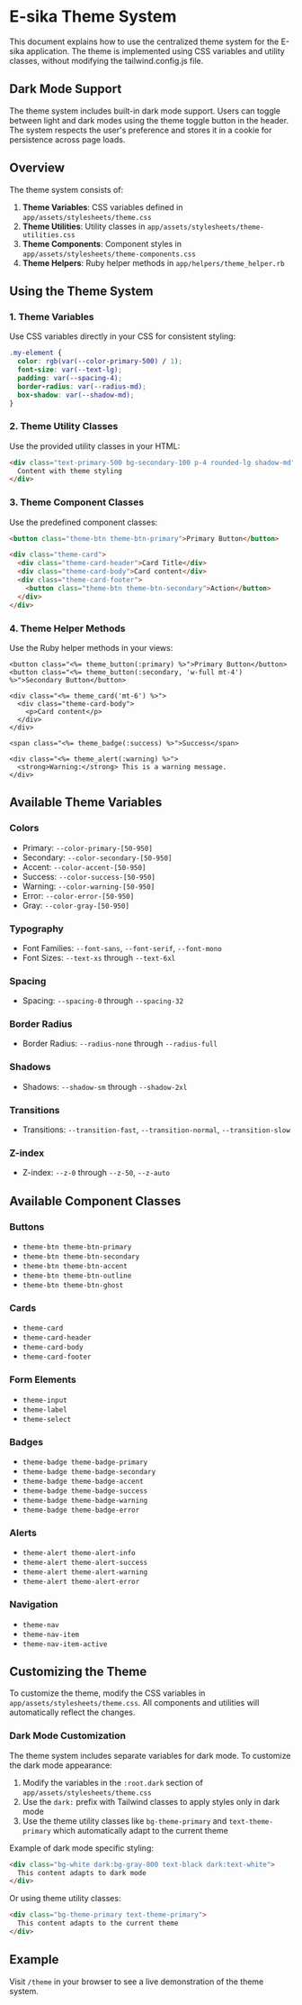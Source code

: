 # E-sika Theme System

This document explains how to use the centralized theme system for the E-sika application. The theme is implemented using CSS variables and utility classes, without modifying the tailwind.config.js file.

## Dark Mode Support

The theme system includes built-in dark mode support. Users can toggle between light and dark modes using the theme toggle button in the header. The system respects the user's preference and stores it in a cookie for persistence across page loads.

## Overview

The theme system consists of:

1. **Theme Variables**: CSS variables defined in `app/assets/stylesheets/theme.css`
2. **Theme Utilities**: Utility classes in `app/assets/stylesheets/theme-utilities.css`
3. **Theme Components**: Component styles in `app/assets/stylesheets/theme-components.css`
4. **Theme Helpers**: Ruby helper methods in `app/helpers/theme_helper.rb`

## Using the Theme System

### 1. Theme Variables

Use CSS variables directly in your CSS for consistent styling:

```css
.my-element {
  color: rgb(var(--color-primary-500) / 1);
  font-size: var(--text-lg);
  padding: var(--spacing-4);
  border-radius: var(--radius-md);
  box-shadow: var(--shadow-md);
}
```

### 2. Theme Utility Classes

Use the provided utility classes in your HTML:

```html
<div class="text-primary-500 bg-secondary-100 p-4 rounded-lg shadow-md">
  Content with theme styling
</div>
```

### 3. Theme Component Classes

Use the predefined component classes:

```html
<button class="theme-btn theme-btn-primary">Primary Button</button>

<div class="theme-card">
  <div class="theme-card-header">Card Title</div>
  <div class="theme-card-body">Card content</div>
  <div class="theme-card-footer">
    <button class="theme-btn theme-btn-secondary">Action</button>
  </div>
</div>
```

### 4. Theme Helper Methods

Use the Ruby helper methods in your views:

```erb
<button class="<%= theme_button(:primary) %>">Primary Button</button>
<button class="<%= theme_button(:secondary, 'w-full mt-4') %>">Secondary Button</button>

<div class="<%= theme_card('mt-6') %>">
  <div class="theme-card-body">
    <p>Card content</p>
  </div>
</div>

<span class="<%= theme_badge(:success) %>">Success</span>

<div class="<%= theme_alert(:warning) %>">
  <strong>Warning:</strong> This is a warning message.
</div>
```

## Available Theme Variables

### Colors

- Primary: `--color-primary-[50-950]`
- Secondary: `--color-secondary-[50-950]`
- Accent: `--color-accent-[50-950]`
- Success: `--color-success-[50-950]`
- Warning: `--color-warning-[50-950]`
- Error: `--color-error-[50-950]`
- Gray: `--color-gray-[50-950]`

### Typography

- Font Families: `--font-sans`, `--font-serif`, `--font-mono`
- Font Sizes: `--text-xs` through `--text-6xl`

### Spacing

- Spacing: `--spacing-0` through `--spacing-32`

### Border Radius

- Border Radius: `--radius-none` through `--radius-full`

### Shadows

- Shadows: `--shadow-sm` through `--shadow-2xl`

### Transitions

- Transitions: `--transition-fast`, `--transition-normal`, `--transition-slow`

### Z-index

- Z-index: `--z-0` through `--z-50`, `--z-auto`

## Available Component Classes

### Buttons

- `theme-btn theme-btn-primary`
- `theme-btn theme-btn-secondary`
- `theme-btn theme-btn-accent`
- `theme-btn theme-btn-outline`
- `theme-btn theme-btn-ghost`

### Cards

- `theme-card`
- `theme-card-header`
- `theme-card-body`
- `theme-card-footer`

### Form Elements

- `theme-input`
- `theme-label`
- `theme-select`

### Badges

- `theme-badge theme-badge-primary`
- `theme-badge theme-badge-secondary`
- `theme-badge theme-badge-accent`
- `theme-badge theme-badge-success`
- `theme-badge theme-badge-warning`
- `theme-badge theme-badge-error`

### Alerts

- `theme-alert theme-alert-info`
- `theme-alert theme-alert-success`
- `theme-alert theme-alert-warning`
- `theme-alert theme-alert-error`

### Navigation

- `theme-nav`
- `theme-nav-item`
- `theme-nav-item-active`

## Customizing the Theme

To customize the theme, modify the CSS variables in `app/assets/stylesheets/theme.css`. All components and utilities will automatically reflect the changes.

### Dark Mode Customization

The theme system includes separate variables for dark mode. To customize the dark mode appearance:

1. Modify the variables in the `:root.dark` section of `app/assets/stylesheets/theme.css`
2. Use the `dark:` prefix with Tailwind classes to apply styles only in dark mode
3. Use the theme utility classes like `bg-theme-primary` and `text-theme-primary` which automatically adapt to the current theme

Example of dark mode specific styling:

```html
<div class="bg-white dark:bg-gray-800 text-black dark:text-white">
  This content adapts to dark mode
</div>
```

Or using theme utility classes:

```html
<div class="bg-theme-primary text-theme-primary">
  This content adapts to the current theme
</div>
```

## Example

Visit `/theme` in your browser to see a live demonstration of the theme system.
